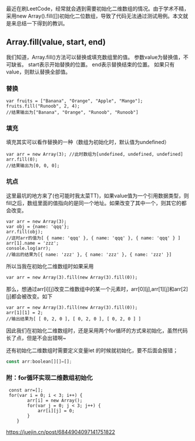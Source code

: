 最近在刷LeetCode，经常就会遇到需要初始化二维数组的情况。由于学术不精，采用new Array().fill([])初始化二位数组，导致了代码无法通过测试用例。本文就是来总结一下得到的教训。

## Array.fill(value, start, end)

我们知道，Array.fill()方法可以替换或填充数组里的值。 参数value为替换值，不可缺省。 start表示开始替换的位置。 end表示替换结束的位置。 如果只有value，则默认替换全部值。

### 替换

```
var fruits = ["Banana", "Orange", "Apple", "Mango"];
fruits.fill("Runoob", 2, 4);
//结果输出为["Banana", "Orange", "Runoob", "Runoob"]
```

### 填充

填充其实可以看作替换的一种（数组为初始化时，默认值为undefined）

```
var arr = new Array(3); //此时数组为[undefined, undefined, undefined]
arr.fill(0);
//结果输出为[0, 0, 0];
```

### 坑点

这里最坑的地方来了(也可能时我太菜TT)，如果value值为一个引用数据类型，则fill之后，数组里面的值指向的是同一个地址。如果改变了其中一个，则其它的都会改变。

```
var arr = new Array(3);
var obj = {name: 'qqq'};
arr.fill(obj);
//这时arr的值为[ { name: 'qqq' }, { name: 'qqq' }, { name: 'qqq' } ]
arr[1].name = 'zzz';
console.log(arr);
//输出的结果为[{ name: 'zzz' }, { name: 'zzz' }, { name: 'zzz' }]
```

所以当我在初始化二维数组时如果采用

```
var arr = new Array(3).fill(new Array(3).fill(0));
```

那么，想通过arr[i][j]改变二维数组中的某一个元素时，arr[0][j],arr[1][j]和arr[2][j]都会被改变。如下

```
var arr = new Array(3).fill(new Array(3).fill(0));
arr[1][1] = 2;
//输出结果为[ [ 0, 2, 0 ], [ 0, 2, 0 ], [ 0, 2, 0 ] ]
```

因此我们在初始化二维数组时，还是采用两个for循环的方式来初始化，虽然代码长了点，但是不会出错啊~

还有初始化二维数组时需要定义变量let 的时候就初始化，要不后面会报错；

```js
const arr:boolean[][]=[];
```

### 附：for循环实现二维数组初始化

```
 const arr=[];
 for(var i = 0; i < 3; i++) {
        arr[i] = new Array();
        for(var j = 0; j < 3; j++) {
            arr[i][j] = 0;
        }
    }
```

https://juejin.cn/post/6844904097141751822
